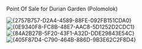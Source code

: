 Point Of Sale for Durian Garden (Polomolok)

![{2757B757-D2A4-4589-88FE-092FB151CDA0}](https://github.com/user-attachments/assets/bccb751a-e584-433c-ba63-b46ff6fe0b8f)
![{0E9340F8-FC8B-48E7-AAC8-5D1252D2CDC1}](https://github.com/user-attachments/assets/0061243c-65ee-47c9-a65c-50638d665b50)
![{84A2B27B-5F20-43F1-A32D-DDE29843E54C}](https://github.com/user-attachments/assets/6696f162-29d9-4dd3-ba00-c41f1117db5e)
![{405F87D4-C790-464B-886D-9B3E62C2F8D4}](https://github.com/user-attachments/assets/93020f20-f7ba-41cf-b0fb-eff55e2f5ae3)



